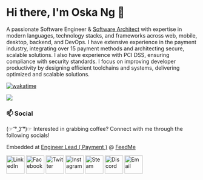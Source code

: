 <div class="flex flex-col items-center md:flex-row md:justify-between md:gap-x-24">
  <div>
      <h1 class="text-3xl font-bold">Hi there, I'm <span class="bg-gradient-to-br from-sky-500 to-cyan-400 bg-clip-text text-transparent">Oska Ng</span> 👋</h1>
    <p class="mt-6 text-xl leading-9">A passionate <span class="text-cyan-400">Software Engineer</span> <!-- -->&amp;<!-- --> <a target="_blank" href="https://www.linkedin.com/posts/oskang09_softwarearchitecture-architecture-activity-7077308815137779712-5bv0" class="text-cyan-400 hover:underline">Software Architect</a> <!-- -->with expertise in modern languages, technology stacks, and frameworks across web, mobile, desktop, backend, and DevOps. I have extensive experience in the payment industry, integrating over 15 payment methods and architecting secure, scalable solutions. I also have experience with PCI DSS, ensuring compliance with security standards. I focus on improving developer productivity by designing efficient toolchains and systems, delivering optimized and scalable solutions.</p>
  </div>
</div>

[![wakatime](https://wakatime.com/badge/user/f5a5c420-e38e-40ba-a772-97dc7533b81a.svg)](https://wakatime.com/@f5a5c420-e38e-40ba-a772-97dc7533b81a)

<img src="https://github-readme-stats.vercel.app/api?username=Oskang09&show_icons=true&include_all_commits=true&theme=dracula&hide_title=true" />

### :mailbox: Social

<div>
  <p>(☞ ͡° ͜ʖ ͡°)☞ Interested in grabbing coffee? Connect with me through the following socials!</p>
  Embedded at <a target="_blank" class="text-cyan-400 hover:underline" href="https://github.com/Oskang09">Engineer Lead ( Payment )</a>
   @
  <a target="_blank" class="text-cyan-400 hover:underline" href="https://feedme.ai/">FeedMe</a>
  <p></p>
</div>

<a target="_blank" href="https://www.linkedin.com/in/oskang09/"><img src="https://www.oskadev.com/assets/images/logo-linkedin.png" alt="LinkedIn" width="48" height="48"></a>
<a target="_blank" href="https://www.facebook.com/oskaszechen/"><img src="https://www.oskadev.com/assets/images/logo-facebook.png" alt="Facebook" width="48" height="48"></a>
<a target="_blank" href="https://twitter.com/oska_ng"><img src="https://www.oskadev.com/assets/images/logo-twitter.png" alt="Twitter" width="48" height="48"></a>
<a target="_blank" href="https://www.instagram.com/oska_0714/"><img src="https://www.oskadev.com/assets/images/logo-instagram.png" alt="Instagram" width="48" height="48"></a>
<a target="_blank" href="https://steamcommunity.com/id/oskang09/"><img src="https://www.oskadev.com/assets/images/logo-steam.png" alt="Steam" width="48" height="48"></a>
<a target="_blank" href="https://discordapp.com/users/140747193664536576"><img src="https://www.oskadev.com/assets/images/logo-discord.png" alt="Discord" width="48" height="48"></a>
<a href="mailto:inquiry@oskadev.com"><img src="https://www.oskadev.com/assets/images/logo-email.png" alt="Email" width="48" height="48"></a>



